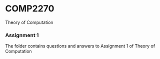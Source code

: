 # COMP2270
Theory of Computation

### Assignment 1
The folder contains questions and answers to Assignment 1 of Theory of Computation
